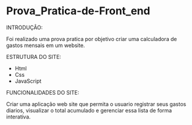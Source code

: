 # Prova_Pratica-de-Front_end

INTRODUÇÂO:

Foi realizado uma prova pratica por objetivo criar uma calculadora de gastos mensais em um website.

ESTRUTURA DO SITE:
 
 * Html
 * Css
 * JavaScript

FUNCIONALIDADES DO SITE:

Criar uma aplicação web site que permita o usuario registrar seus gastos diarios, visualizar o total acumulado e gerenciar essa lista de forma interativa.



